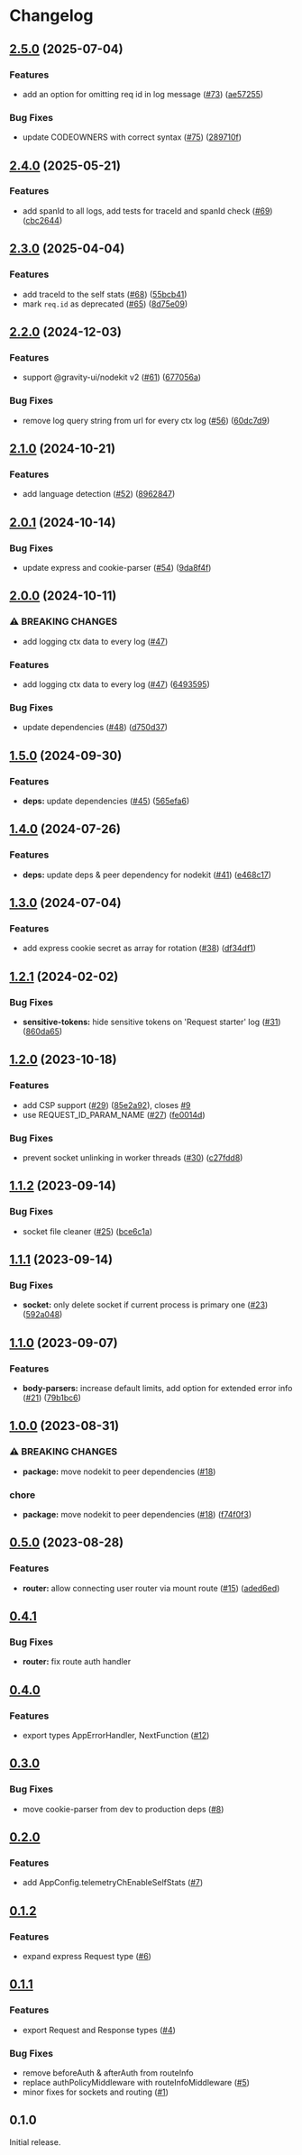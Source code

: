 # Changelog

## [2.5.0](https://github.com/gravity-ui/expresskit/compare/v2.4.0...v2.5.0) (2025-07-04)


### Features

* add an option for omitting req id in log message ([#73](https://github.com/gravity-ui/expresskit/issues/73)) ([ae57255](https://github.com/gravity-ui/expresskit/commit/ae57255ebdae9873820c8105c48189c2973a4d76))


### Bug Fixes

* update CODEOWNERS with correct syntax ([#75](https://github.com/gravity-ui/expresskit/issues/75)) ([289710f](https://github.com/gravity-ui/expresskit/commit/289710fb8e032c590651bcfddc63cc04c4a661e0))

## [2.4.0](https://github.com/gravity-ui/expresskit/compare/v2.3.0...v2.4.0) (2025-05-21)


### Features

* add spanId to all logs, add tests for traceId and spanId check ([#69](https://github.com/gravity-ui/expresskit/issues/69)) ([cbc2644](https://github.com/gravity-ui/expresskit/commit/cbc2644ed3e32a5338dbb1098bcab78025f2e658))

## [2.3.0](https://github.com/gravity-ui/expresskit/compare/v2.2.0...v2.3.0) (2025-04-04)


### Features

* add traceId to the self stats ([#68](https://github.com/gravity-ui/expresskit/issues/68)) ([55bcb41](https://github.com/gravity-ui/expresskit/commit/55bcb41423fc60ea6b29bfc51b9b20f233c59445))
* mark `req.id` as deprecated ([#65](https://github.com/gravity-ui/expresskit/issues/65)) ([8d75e09](https://github.com/gravity-ui/expresskit/commit/8d75e09ec2e178ee50edc9fa1bd38214818d6fa6))

## [2.2.0](https://github.com/gravity-ui/expresskit/compare/v2.1.0...v2.2.0) (2024-12-03)


### Features

* support @gravity-ui/nodekit v2 ([#61](https://github.com/gravity-ui/expresskit/issues/61)) ([677056a](https://github.com/gravity-ui/expresskit/commit/677056a300c254a4ce5998a5d63df12fa32781dd))


### Bug Fixes

* remove log query string from url for every ctx log ([#56](https://github.com/gravity-ui/expresskit/issues/56)) ([60dc7d9](https://github.com/gravity-ui/expresskit/commit/60dc7d94f48cee3b1a62bc6e89e3322c0e34b8a7))

## [2.1.0](https://github.com/gravity-ui/expresskit/compare/v2.0.1...v2.1.0) (2024-10-21)


### Features

* add language detection ([#52](https://github.com/gravity-ui/expresskit/issues/52)) ([8962847](https://github.com/gravity-ui/expresskit/commit/8962847df2dc8903a8002e4156de03576e1807f6))

## [2.0.1](https://github.com/gravity-ui/expresskit/compare/v2.0.0...v2.0.1) (2024-10-14)


### Bug Fixes

* update express and cookie-parser ([#54](https://github.com/gravity-ui/expresskit/issues/54)) ([9da8f4f](https://github.com/gravity-ui/expresskit/commit/9da8f4fa1a1b827594f8de46d21f162708b17e48))

## [2.0.0](https://github.com/gravity-ui/expresskit/compare/v1.5.0...v2.0.0) (2024-10-11)


### ⚠ BREAKING CHANGES

* add logging ctx data to every log ([#47](https://github.com/gravity-ui/expresskit/issues/47))

### Features

* add logging ctx data to every log ([#47](https://github.com/gravity-ui/expresskit/issues/47)) ([6493595](https://github.com/gravity-ui/expresskit/commit/64935955d22ffa87906b01c497dc13d1c87904c4))


### Bug Fixes

* update dependencies ([#48](https://github.com/gravity-ui/expresskit/issues/48)) ([d750d37](https://github.com/gravity-ui/expresskit/commit/d750d376a156814f6fde6930b84d81b6d2314457))

## [1.5.0](https://github.com/gravity-ui/expresskit/compare/v1.4.0...v1.5.0) (2024-09-30)


### Features

* **deps:** update dependencies ([#45](https://github.com/gravity-ui/expresskit/issues/45)) ([565efa6](https://github.com/gravity-ui/expresskit/commit/565efa6d28444683752f7d7443f1a25357d6973f))

## [1.4.0](https://github.com/gravity-ui/expresskit/compare/v1.3.0...v1.4.0) (2024-07-26)


### Features

* **deps:** update deps & peer dependency for nodekit ([#41](https://github.com/gravity-ui/expresskit/issues/41)) ([e468c17](https://github.com/gravity-ui/expresskit/commit/e468c17fa8b08d0553fd999ee59044c1b155af11))

## [1.3.0](https://github.com/gravity-ui/expresskit/compare/v1.2.1...v1.3.0) (2024-07-04)


### Features

* add express cookie secret as array for rotation ([#38](https://github.com/gravity-ui/expresskit/issues/38)) ([df34df1](https://github.com/gravity-ui/expresskit/commit/df34df1298e2cd97ad6c758f9975b0db7e3f012f))

## [1.2.1](https://github.com/gravity-ui/expresskit/compare/v1.2.0...v1.2.1) (2024-02-02)


### Bug Fixes

* **sensitive-tokens:** hide sensitive tokens on 'Request starter' log ([#31](https://github.com/gravity-ui/expresskit/issues/31)) ([860da65](https://github.com/gravity-ui/expresskit/commit/860da6530beeb158fafcee6b7e2fdbb3aa2b0fb9))

## [1.2.0](https://github.com/gravity-ui/expresskit/compare/v1.1.2...v1.2.0) (2023-10-18)


### Features

* add CSP support ([#29](https://github.com/gravity-ui/expresskit/issues/29)) ([85e2a92](https://github.com/gravity-ui/expresskit/commit/85e2a929a9c1d80d5cc6e213002207244225a085)), closes [#9](https://github.com/gravity-ui/expresskit/issues/9)
* use REQUEST_ID_PARAM_NAME ([#27](https://github.com/gravity-ui/expresskit/issues/27)) ([fe0014d](https://github.com/gravity-ui/expresskit/commit/fe0014d46abd196e6953d2a05f756acf6b5b24bc))


### Bug Fixes

* prevent socket unlinking in worker threads ([#30](https://github.com/gravity-ui/expresskit/issues/30)) ([c27fdd8](https://github.com/gravity-ui/expresskit/commit/c27fdd85a9267cde2468d966bbdab54d0caa904e))

## [1.1.2](https://github.com/gravity-ui/expresskit/compare/v1.1.1...v1.1.2) (2023-09-14)


### Bug Fixes

* socket file cleaner ([#25](https://github.com/gravity-ui/expresskit/issues/25)) ([bce6c1a](https://github.com/gravity-ui/expresskit/commit/bce6c1ad744c977ab6cfd2f9431ab24df9574f4b))

## [1.1.1](https://github.com/gravity-ui/expresskit/compare/v1.1.0...v1.1.1) (2023-09-14)


### Bug Fixes

* **socket:** only delete socket if current process is primary one ([#23](https://github.com/gravity-ui/expresskit/issues/23)) ([592a048](https://github.com/gravity-ui/expresskit/commit/592a0486008cb74dafcb3a88c84c5b286d814a2a))

## [1.1.0](https://github.com/gravity-ui/expresskit/compare/v1.0.0...v1.1.0) (2023-09-07)


### Features

* **body-parsers:** increase default limits, add option for extended error info ([#21](https://github.com/gravity-ui/expresskit/issues/21)) ([79b1bc6](https://github.com/gravity-ui/expresskit/commit/79b1bc606c9080a641375d8c9403b08f913b8b56))

## [1.0.0](https://github.com/gravity-ui/expresskit/compare/v0.5.0...v1.0.0) (2023-08-31)


### ⚠ BREAKING CHANGES

* **package:** move nodekit to peer dependencies ([#18](https://github.com/gravity-ui/expresskit/issues/18))

### chore

* **package:** move nodekit to peer dependencies ([#18](https://github.com/gravity-ui/expresskit/issues/18)) ([f74f0f3](https://github.com/gravity-ui/expresskit/commit/f74f0f3acf0e31a71fbcf8cb75518300416e5dbe))

## [0.5.0](https://github.com/gravity-ui/expresskit/compare/v0.4.1...v0.5.0) (2023-08-28)

### Features

* **router:** allow connecting user router via mount route ([#15](https://github.com/gravity-ui/expresskit/issues/15)) ([aded6ed](https://github.com/gravity-ui/expresskit/commit/aded6edbd46ed97dcd12950e02e08768c45697a9))

## [0.4.1](https://github.com/gravity-ui/expresskit/compare/v0.4.0...v0.4.1)

### Bug Fixes

- **router:** fix route auth handler

## [0.4.0](https://github.com/gravity-ui/expresskit/compare/v0.3.0...v0.4.0)

### Features

* export types AppErrorHandler, NextFunction ([#12](https://github.com/gravity-ui/expresskit/issues/12))

## [0.3.0](https://github.com/gravity-ui/expresskit/compare/v0.2.0...v0.3.0)

### Bug Fixes

* move cookie-parser from dev to production deps ([#8](https://github.com/gravity-ui/expresskit/issues/8))

## [0.2.0](https://github.com/gravity-ui/expresskit/compare/v0.1.0...v0.2.0)

### Features

* add AppConfig.telemetryChEnableSelfStats ([#7](https://github.com/gravity-ui/expresskit/issues/7))

## [0.1.2](https://github.com/gravity-ui/expresskit/compare/v0.1.1...v0.1.2)

### Features

* expand express Request type ([#6](https://github.com/gravity-ui/expresskit/issues/6))

## [0.1.1](https://github.com/gravity-ui/expresskit/compare/v0.1.0...v0.1.1)

### Features

* export Request and Response types ([#4](https://github.com/gravity-ui/expresskit/issues/4))

### Bug Fixes

* remove beforeAuth & afterAuth from routeInfo
* replace authPolicyMiddleware with routeInfoMiddleware ([#5](https://github.com/gravity-ui/expresskit/issues/5))
* minor fixes for sockets and routing ([#1](https://github.com/gravity-ui/expresskit/issues/1))

## 0.1.0

Initial release.
